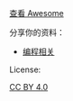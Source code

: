 [查看 Awesome](https://ccoode.github.io/awesome/)

分享你的资料：

- [编程相关](index.md)

License:

[CC BY 4.0](http://creativecommons.org/licenses/by/4.0/)
